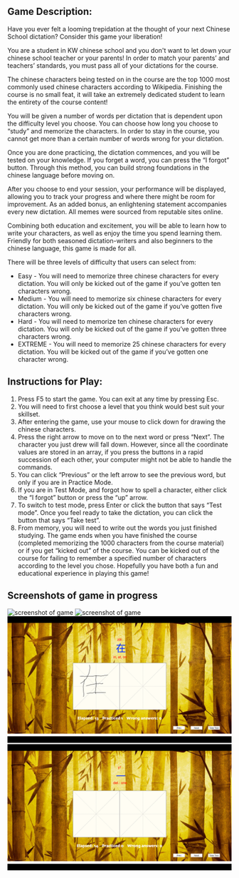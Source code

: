## Game Description:

Have you ever felt a looming trepidation at the thought of your next Chinese School dictation? Consider this game your liberation!  

You are a student in KW chinese school and you don't want to let down your chinese school teacher or your parents! In order to match your parents’ and teachers’ standards, you must pass all of your dictations for the course. 

The chinese characters being tested on in the course are the top 1000 most commonly used chinese characters according to Wikipedia. Finishing the course is no small feat, it will take an extremely dedicated student to learn the entirety of the course content! 

You will be given a number of words per dictation that is dependent upon the difficulty level you choose. You can choose how long you choose to “study” and memorize the characters. In order to stay in the course, you cannot get more than a certain number of words wrong for your dictation.

Once you are done practicing, the dictation commences, and you will be tested on your knowledge. If you forget a word, you can press the “I forgot” button. Through this method, you can build strong foundations in the chinese language before moving on.

After you choose to end your session, your performance will be displayed, allowing you to track your progress and where there might be room for improvement. As an added bonus, an enlightening statement accompanies every new dictation. All memes were sourced from reputable sites online.

Combining both education and excitement, you will be able to learn how to write your characters, as well as enjoy the time you spend learning them. Friendly for both seasoned dictation-writers and also beginners to the chinese language, this game is made for all. 

There will be three levels of difficulty that users can select from:

 * Easy - You will need to memorize three chinese characters for every dictation. You will only be 	  kicked out of the game if you’ve gotten ten characters wrong.
 * Medium - You will need to memorize six chinese characters for every dictation. You will only be 
   kicked out of the game if you’ve gotten five characters wrong.
 * Hard - You will need to memorize ten chinese characters for every dictation. You will only be 
   kicked out of the game if you’ve gotten three characters wrong.
 * EXTREME - You will need to memorize 25 chinese characters for every dictation. You will be 
   kicked out of the game if you’ve gotten one character wrong.

## Instructions for Play:

 1. Press F5 to start the game. You can exit at any time by pressing Esc.
 2. You will need to first choose a level that you think would best suit your skillset.
 3. After entering the game, use your mouse to click down for drawing the chinese characters.
 4. Press the right arrow to move on to the next word or press “Next”. The character you just drew 
    will fall down. However, since all the coordinate values are stored in an array, if you press the buttons in a rapid succession of each other, your computer might not be able to handle the 
    commands.
 5. You can click “Previous” or the left arrow to see the previous word, but only if you are in 
    Practice Mode.
 6. If you are in Test Mode, and forgot how to spell a character, either click the “I forgot” 
    button or press the “up” arrow.
 7. To switch to test mode, press Enter or click the button that says “Test mode”. Once you feel 
    ready to take the dictation, you can click the button that says “Take test”.
 8. From memory, you will need to write out the words you just finished studying. The game ends 
    when you have finished the course (completed memorizing the 1000 characters from the course material) or if you get “kicked out” of the course. You can be kicked out of the course for failing to remember a specified number of characters according to the level you chose. Hopefully you have both a fun and educational experience in playing this game!

## Screenshots of game in progress

![screenshot of game](/images/image1.png "End game screen")
![screenshot of game](/images/image2.png "Start game screen")
![screenshot of game](/images/image4.png "Draw a character")
![screenshot of game](/images/image6.png "Draw a character")
